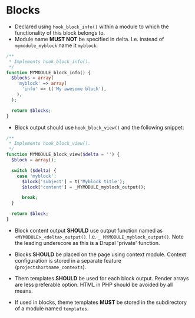# Blocks

* Declared using `hook_block_info()` within a module to which the functionality of this block belongs to.
* Module name ****MUST** NOT** be specified in delta. I.e. instead of `mymodule_myblock` name it `myblock`:

```php
/**
 * Implements hook_block_info().
 */
function MYMODULE_block_info() {
  $blocks = array(
    'myblock' => array(
      'info' => t('My awesome block'),
    ),
  );

  return $blocks;
}
```

* Block output should use `hook_block_view()` and the following snippet:

```php
/**
 * Implements hook_block_view().
 */
function MYMODULE_block_view($delta = '') {
  $block = array();

  switch ($delta) {
    case 'myblock':
      $block['subject'] = t('Myblock title');
      $block['content'] = _MYMODULE_myblock_output();

      break;
  }

  return $block;
}
```

* Block content output **SHOULD** use output function named as `<MYMODULE>_<delta>_output()`. I.e. `_ MYMODULE_myblock_output()`. Note the leading underscore as this is a Drupal 'private' function.

* Blocks **SHOULD** be placed on the page using context module. Context configuration is stored in a separate feature (`projectshortname_contexts`).

* Them templates **SHOULD** be used for each block output. Render arrays are less preferable option. HTML in PHP should be avoided by all means.

* If used in blocks, theme templates **MUST** be stored in the subdirectory of a module named `templates`.
